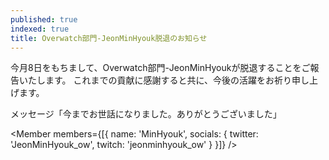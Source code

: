 ```yaml
---
published: true
indexed: true
title: Overwatch部門-JeonMinHyouk脱退のお知らせ
---
```


<script>
	import Member from '$lib/components/news/util/Member.svelte';
</script>

今月8日をもちまして、Overwatch部門-JeonMinHyoukが脱退することをご報告いたします。
これまでの貢献に感謝すると共に、今後の活躍をお祈り申し上げます。

メッセージ「今までお世話になりました。ありがとうございました」

<Member members={[{
	name: 'MinHyouk',
	socials: {
		twitter: 'JeonMinHyouk_ow',
		twitch: 'jeonminhyouk_ow'
	}
}]} />
